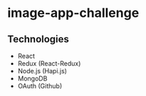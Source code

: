 # image-app-challenge

## Technologies
* React
* Redux (React-Redux)
* Node.js (Hapi.js)
* MongoDB
* OAuth (Github)
